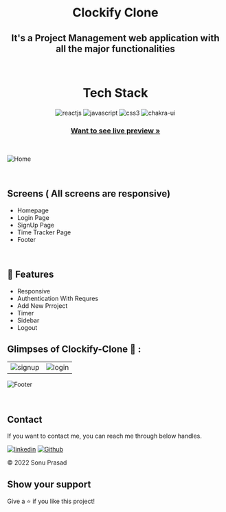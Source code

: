 <h1 align="center">Clockify Clone</h1> 

<h2 align="center">It's a Project Management web application with all the major functionalities</h2>

<br />
<h1 align="center">Tech Stack</h1> 
<p align="center">
   <img src="https://img.shields.io/badge/React-20232A?style=for-the-badge&logo=react&logoColor=61DAFB"  align="center" alt="reactjs" />
   <img src ="https://img.shields.io/badge/javascript-%23323330.svg?style=for-the-badge&logo=javascript&logoColor=%23F7DF1E" align="center" alt="javascript">
   <img src = "https://img.shields.io/badge/css3-%231572B6.svg?style=for-the-badge&logo=css3&logoColor=white" align="center" alt="css3">
   <img src = "https://img.shields.io/badge/chakra ui-%234ED1C5.svg?style=for-the-badge&logo=chakraui&logoColor=white" align="center" alt="chakra-ui"/>

</p>

<h3 align="center"><a href="https://snazzy-semifreddo-553037.netlify.app/"><strong>Want to see live preview »</strong></a></h3>

<br/>

![Home](https://user-images.githubusercontent.com/101389401/193554696-b16a68f5-ebb3-4ee2-b9f7-853f5bbea349.png)


<br/>


  ## Screens ( All screens are responsive)
   - Homepage
   - Login Page
   - SignUp Page
   - Time Tracker Page 
   - Footer


<br />

## 🚀 Features

- Responsive
- Authentication With Requres
- Add New Prroject 
- Timer
- Sidebar
- Logout 


## Glimpses of Clockify-Clone 🙈 :




<table>

  <tr>
    <td><img src="https://user-images.githubusercontent.com/101389401/193552804-2fa39ad8-34ae-4d7d-8ac1-62c25e13f9c3.png" alt="signup" /></td>
    <td><img src="https://user-images.githubusercontent.com/101389401/193552914-3f31fb56-02eb-45d2-97fc-dab4d04be348.png" alt="login" /></td>
  </tr>
  <!---
  <tr>
    <td><img src="user-images.githubusercontent.com/101389401/193555131-762ec533-6814-486f-909c-9ebc9d554f92.png" alt="dark" /></td>
    <td><img src="user-images.githubusercontent.com/101389401/193553279-c5ec7061-a4fb-4f02-80b0-3cf5705346cf.png"  alt="light" /></td>
  </tr>
  
  <tr>
    <td><img src="user-images.githubusercontent.com/101389401/193553406-f8092b2c-6115-443d-99ec-8c9ceef982f3.png" alt="video" /></td>
    <td><img src="user-images.githubusercontent.com/101389401/193553620-ab33980b-01d3-414f-b16c-5ac3a94b692f.png" alt="mobile" /></td>
  </tr>
  
   <tr>
    <td><img src="user-images.githubusercontent.com/101389401/193554102-a41534ed-bce1-440a-8540-1a35f134e281.png" alt="sidebar" /></td>
    <td><img src="user-images.githubusercontent.com/101389401/193554188-9952bc39-1909-42a3-ab54-7f43c7cf90a1.png" alt="project" /></td>
  </tr>
  -->
  
</table>

![Footer](https://user-images.githubusercontent.com/101389401/193554285-9a17c6ea-b509-49c7-9348-2b27143c1910.png)

<br/>

## Contact



If you want to contact me, you can reach me through below handles.

[![linkedin](https://img.shields.io/badge/sonuprasad66-0077B5?style=for-the-badge&logo=linkedin&logoColor=white)](https://www.linkedin.com/in/sonuprasad66/)
[![Github](https://img.shields.io/badge/sonuprasad66-20232A?style=for-the-badge&logo=Github&logoColor=white)](https://github.com/sonuprasad66/)

© 2022 Sonu Prasad




## Show your support
<p> Give a ⭐️ if you like this project! <p/>
<br/>

